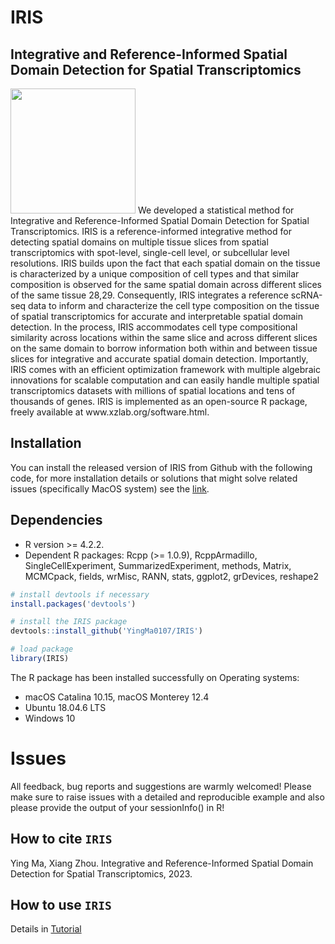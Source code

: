 # IRIS
## Integrative and Reference-Informed Spatial Domain Detection for Spatial Transcriptomics 

<img src="https://github.com/YingMa0107/IRIS/blob/master/IRIS_logo.png" width="200" />
We developed a statistical method for Integrative and Reference-Informed Spatial Domain Detection for Spatial Transcriptomics. IRIS is a reference-informed integrative method for detecting spatial domains on multiple tissue slices from spatial transcriptomics with spot-level, single-cell level, or subcellular level resolutions. IRIS builds upon the fact that each spatial domain on the tissue is characterized by a unique composition of cell types and that similar composition is observed for the same spatial domain across different slices of the same tissue 28,29. Consequently, IRIS integrates a reference scRNA-seq data to inform and characterize the cell type composition on the tissue of spatial transcriptomics for accurate and interpretable spatial domain detection. In the process, IRIS accommodates cell type compositional similarity across locations within the same slice and across different slices on the same domain to borrow information both within and between tissue slices for integrative and accurate spatial domain detection. Importantly, IRIS comes with an efficient optimization framework with multiple algebraic innovations for scalable computation and can easily handle multiple spatial transcriptomics datasets with millions of spatial locations and tens of thousands of genes. IRIS is implemented as an open-source R package, freely available at www.xzlab.org/software.html. 

Installation
------------
You can install the released version of IRIS from Github with the following code, for more installation details or solutions that might solve related issues (specifically MacOS system) see the [link](https://yingma0107.github.io/IRIS/documentation/02_installation.html).

## Dependencies 
* R version >= 4.2.2.
* Dependent R packages: Rcpp (>= 1.0.9), RcppArmadillo, SingleCellExperiment, SummarizedExperiment, methods, Matrix, MCMCpack, fields, wrMisc, RANN, stats, ggplot2, grDevices, reshape2


``` r
# install devtools if necessary
install.packages('devtools')

# install the IRIS package
devtools::install_github('YingMa0107/IRIS')

# load package
library(IRIS)

```
The R package has been installed successfully on Operating systems: 
* macOS Catalina 10.15, macOS Monterey 12.4
* Ubuntu 18.04.6 LTS
* Windows 10

# Issues
All feedback, bug reports and suggestions are warmly welcomed! Please make sure to raise issues with a detailed and reproducible example and also please provide the output of your sessionInfo() in R! 

How to cite `IRIS`
-------------------
Ying Ma, Xiang Zhou. Integrative and Reference-Informed Spatial Domain Detection for Spatial Transcriptomics, 2023. 

How to use `IRIS`
-------------------
Details in [Tutorial](https://yingma0107.github.io/IRIS/)
